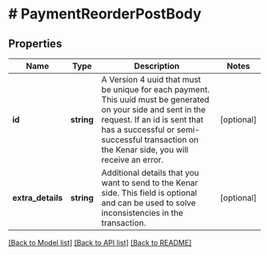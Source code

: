 # # PaymentReorderPostBody

## Properties

Name | Type | Description | Notes
------------ | ------------- | ------------- | -------------
**id** | **string** | A Version 4 uuid that must be unique for each payment. This uuid must be generated on your side and sent in the request. If an id is sent that has a successful or semi-successful transaction on the Kenar side, you will receive an error. | [optional]
**extra_details** | **string** | Additional details that you want to send to the Kenar side. This field is optional and can be used to solve inconsistencies in the transaction. | [optional]

[[Back to Model list]](../../README.md#models) [[Back to API list]](../../README.md#endpoints) [[Back to README]](../../README.md)
